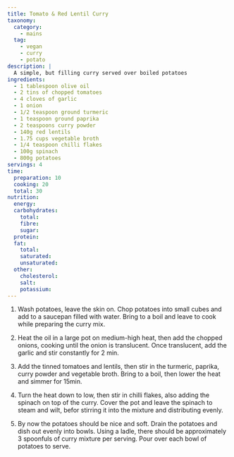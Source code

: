 ```yaml
---
title: Tomato & Red Lentil Curry
taxonomy:
  category:
    - mains
  tag:
    - vegan
    - curry
    - potato
description: |
  A simple, but filling curry served over boiled potatoes
ingredients:
  - 1 tablespoon olive oil
  - 2 tins of chopped tomatoes
  - 4 cloves of garlic
  - 1 onion
  - 1/2 teaspoon ground turmeric
  - 1 teaspoon ground paprika
  - 2 teaspoons curry powder
  - 140g red lentils
  - 1.75 cups vegetable broth
  - 1/4 teaspoon chilli flakes
  - 100g spinach
  - 800g potatoes
servings: 4
time:
  preparation: 10
  cooking: 20
  total: 30
nutrition:
  energy:
  carbohydrates:
    total:
    fibre:
    sugar:
  protein:
  fat:
    total:
    saturated:
    unsaturated:
  other:
    cholesterol:
    salt:
    potassium:
---
```


1. Wash potatoes, leave the skin on. Chop potatoes into small cubes and add to a saucepan filled with water. Bring to a boil and leave to cook while preparing the curry mix.

2. Heat the oil in a large pot on medium-high heat, then add the chopped onions, cooking until the onion is translucent. Once translucent, add the garlic and stir constantly for 2 min.

3. Add the tinned tomatoes and lentils, then stir in the turmeric, paprika, curry powder and vegetable broth. Bring to a boil, then lower the heat and simmer for 15min.

4. Turn the heat down to low, then stir in chilli flakes, also adding the spinach on top of the curry. Cover the pot and leave the spinach to steam and wilt, befor stirring it into the mixture and distributing evenly.

5. By now the potatoes should be nice and soft. Drain the potatoes and dish out evenly into bowls. Using a ladle, there should be approximately 3 spoonfuls of curry mixture per serving. Pour over each bowl of potatoes to serve.
